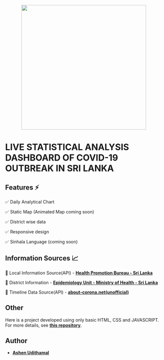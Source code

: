 <p align="center"><a href="https://covid-sl.netlify.app" target="_blank"><img src="https://covid-sl.netlify.app/assets/img/advetiement.jpg" width="400"></a></p>

# LIVE STATISTICAL ANALYSIS DASHBOARD OF COVID-19 OUTBREAK IN SRI LANKA

## Features ⚡

✅ Daily Analytical Chart

✅ Static Map (Animated Map coming soon)

✅ District wise data

✅ Responsive design

✅ Sinhala Language (coming soon)

## Information Sources 📈

🔷 Local Information Source(API) - **[Health Promotion Bureau - Sri Lanka](https://www.hpb.health.gov.lk/)**

🔷 District Information - **[Epidemiology Unit - Ministry of Health - Sri Lanka](https://www.epid.gov.lk/web/)**

🔷 Timeline Data Source(API) - **[about-corona.net(unofficial)](https://about-corona.net/)**

## Other

Here is a project developed using only basic HTML, CSS and JAVASCRIPT. For more details, see **[this repository](https://github.com/ashenud/covid-sl)**.

## Author

* **[Ashen Udithamal](https://www.linkedin.com/in/ashenud/)**
